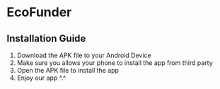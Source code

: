 # EcoFunder

## Installation Guide
1. Download the APK file to your Android Device
2. Make sure you allows your phone to install the app from third party
3. Open the APK file to install the app
4. Enjoy our app ^.^

